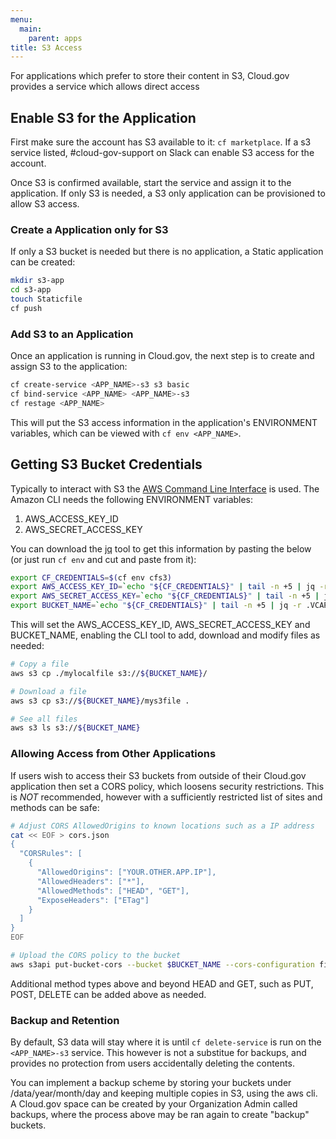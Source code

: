 ```yaml
---
menu:
  main:
    parent: apps
title: S3 Access
---
```


For applications which prefer to store their content in S3, Cloud.gov provides a service which allows direct access

## Enable S3 for the Application

First make sure the account has S3 available to it: `cf marketplace`.  If a s3 service listed, #cloud-gov-support on Slack can enable S3 access for the account.

Once S3 is confirmed available, start the service and assign it to the application.  If only S3 is needed, a S3 only application can be provisioned to allow S3 access.

### Create a Application only for S3

If only a S3 bucket is needed but there is no application, a Static application can be created:

```bash
mkdir s3-app
cd s3-app
touch Staticfile
cf push
```

### Add S3 to an Application
Once an application is running in Cloud.gov, the next step is to create and assign S3 to the application:

```bash
cf create-service <APP_NAME>-s3 s3 basic
cf bind-service <APP_NAME> <APP_NAME>-s3
cf restage <APP_NAME>
```

This will put the S3 access information in the application's ENVIRONMENT variables, which can be viewed with `cf env <APP_NAME>`.

## Getting S3 Bucket Credentials
Typically to interact with S3 the [AWS Command Line Interface](https://aws.amazon.com/cli/) is used.  The Amazon CLI needs the following ENVIRONMENT variables:
 1. AWS_ACCESS_KEY_ID 
 2. AWS_SECRET_ACCESS_KEY 
 
You can download the [jq](https://stedolan.github.io/jq/) tool to get this information by pasting the below (or just run `cf env` and cut and paste from it):

```bash
export CF_CREDENTIALS=$(cf env cfs3) 
export AWS_ACCESS_KEY_ID=`echo "${CF_CREDENTIALS}" | tail -n +5 | jq -r .VCAP_SERVICES.s3[].credentials.access_key_id 2>/dev/null`
export AWS_SECRET_ACCESS_KEY=`echo "${CF_CREDENTIALS}" | tail -n +5 | jq -r .VCAP_SERVICES.s3[].credentials.secret_access_key 2>/dev/null`
export BUCKET_NAME=`echo "${CF_CREDENTIALS}" | tail -n +5 | jq -r .VCAP_SERVICES.s3[].credentials.bucket 2>/dev/null`
```

This will set the AWS_ACCESS_KEY_ID, AWS_SECRET_ACCESS_KEY and BUCKET_NAME, enabling the CLI tool to add, download and modify files as needed:

```bash
# Copy a file
aws s3 cp ./mylocalfile s3://${BUCKET_NAME}/

# Download a file
aws s3 cp s3://${BUCKET_NAME}/mys3file .

# See all files
aws s3 ls s3://${BUCKET_NAME}
```

### Allowing Access from Other Applications
If users wish to access their S3 buckets from outside of their Cloud.gov application then set a CORS policy, which loosens security restrictions.  This is *NOT* recommended, however with a sufficiently restricted list of sites and methods can be safe:

```bash
# Adjust CORS AllowedOrigins to known locations such as a IP address
cat << EOF > cors.json
{
  "CORSRules": [
    {
      "AllowedOrigins": ["YOUR.OTHER.APP.IP"],
      "AllowedHeaders": ["*"],
      "AllowedMethods": ["HEAD", "GET"],
      "ExposeHeaders": ["ETag"]
    }
  ]
}
EOF

# Upload the CORS policy to the bucket
aws s3api put-bucket-cors --bucket $BUCKET_NAME --cors-configuration file://cors.json
```

Additional method types above and beyond HEAD and GET, such as PUT, POST, DELETE can be added above as needed.

### Backup and Retention
By default, S3 data will stay where it is until `cf delete-service` is run on the `<APP_NAME>-s3` service.  This however is not a substitue for backups, and provides no protection from users accidentally deleting the contents.  

You can implement a backup scheme by storing your buckets under /data/year/month/day and keeping multiple copies in S3, using the aws cli. A Cloud.gov space can be created by your Organization Admin called backups, where the process above may be ran again to create "backup" buckets. 

